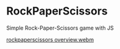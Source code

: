 # RockPaperScissors
Simple Rock-Paper-Scissors game with JS

[rockpaperscissors overview.webm](https://user-images.githubusercontent.com/96548630/212979325-b1f9989c-95b6-42d2-852d-42d7e68f1e29.webm)
